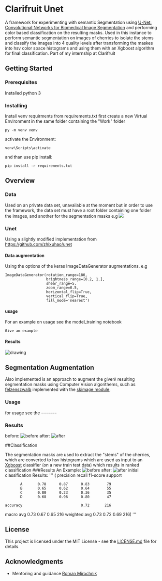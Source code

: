 # Clarifruit Unet

A framework for experimenting with semantic Segmentation using 
[U-Net: Convolutional Networks for Biomedical Image Segmentation](https://arxiv.org/abs/1505.04597) and
performing color based classification on the resulting masks.
Used in this instance to perform semantic segmentation on images of cherries to
isolate the stems and classify the images into 4 quality levels after
transforming the maskes into hsv color space histograms and using them with an
Xgboost algorithm for final classification.
Part of my internship at Clarifruit


## Getting Started


### Prerequisites

Installed python 3

### Installing

Install venv requirments from requirements.txt
first create a new Virtual Environment in the same
folder containing the "Work" folder
```
py -m venv venv
```
activate the Environment:
```
venv\Scripts\activate
```
and than use pip install:
```
pip install -r requirements.txt
```
## Overview

### Data
Used on an private data set, unavailable at the moment
but in order to use the framework, the data set must have a root
folder containing one folder the images, and another for the segmentation masks
e.g
![](md_images\root_structure.PNG)

### Unet

Using a slightly modified implementation from https://github.com/zhixuhao/unet

#### Data augmentation
Using the options of the keras ImageDataGenerator augmentations.
e.g 
```
ImageDataGenerator(rotation_range=180,
                   brightness_range=[0.2, 1.],
                   shear_range=5,
                   zoom_range=0.5,
                   horizontal_flip=True,
                   vertical_flip=True,
                   fill_mode='nearest')
```

#### usage

For an example on usage see the model_training notebook
```
Give an example
```
#### Results
![drawing](md_images\67260-70372.png.jpg)


## Segmentation Augmentation

Also implemented is an approach to augment the given\ resulting segmentation
masks using Computer Vision algorithems, such as [felzenszwalb](http://people.cs.uchicago.edu/~pff/papers/seg-ijcv.pdf)
implemented with the [skimage module](https://scikit-image.org/docs/dev/api/skimage.segmentation.html#skimage.segmentation.felzenszwalb),

### Usage
for usage see the --------


### Results
before:
![before](md_images\38360-02397.png.jpg)
after:
![after](md_images\38360-02397.png.seg_ontop.jpg)

##Classification

The segmentation masks are used to extract the "stems" of the cherries,
which are converted to hsv histograms which are used as input to an [Xgboost]() 
classifier (on a new train test data) which results in ranked classification
###Results
An Example:
![before](md_images\stems\38360-02397.png.jpg)
after:
![after](md_images\stems\38360-02397-stem.png.jpg)
 initial classification Results:
 '''
 (              precision    recall  f1-score   support

           A       0.78      0.87      0.83        79
           B       0.65      0.62      0.64        55
           C       0.80      0.23      0.36        35
           D       0.68      0.96      0.80        47

    accuracy                           0.72       216
   macro avg       0.73      0.67      0.65       216
weighted avg       0.73      0.72      0.69       216)
'''
 
## License

This project is licensed under the MIT License - see the [LICENSE.md](LICENSE.md) file for details

## Acknowledgments

* Mentoring and guidance [Roman Mirochnik](https://www.linkedin.com/in/mrroman/)

